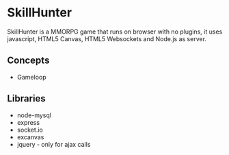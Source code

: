 # SkillHunter

SkillHunter is a MMORPG game that runs on browser with no plugins, it uses javascript, HTML5 Canvas, HTML5 Websockets and Node.js as server.

## Concepts

*   Gameloop

## Libraries

*   node-mysql
*   express
*   socket.io
*   excanvas
*   jquery - only for ajax calls